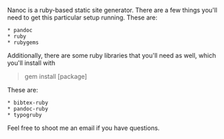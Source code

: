 Nanoc is a ruby-based static site generator. There are a few things you'll need to get this particular setup running. These are:

    * pandoc
    * ruby
    * rubygems

Additionally, there are some ruby libraries that you'll need as well, which you'll install with

> gem install [package]

These are:

    * bibtex-ruby
    * pandoc-ruby
    * typogruby

Feel free to shoot me an email if you have questions.
